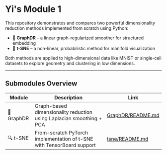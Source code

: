 # Yi's Module 1

This repository demonstrates and compares two powerful dimensionality reduction methods implemented from scratch using Python:

- 🔹 **GraphDR** – a linear graph-regularized smoother for structured embedding
- 🔹 **t-SNE** – a non-linear, probabilistic method for manifold visualization

Both methods are applied to high-dimensional data like MNIST or single-cell datasets to explore geometry and clustering in low dimensions.

---

## Submodules Overview

| Module    | Description                                                  | Link                                     |
| --------- | ------------------------------------------------------------ | ---------------------------------------- |
| 🧠 GraphDR | Graph-based dimensionality reduction using Laplacian smoothing + PCA | [GraphDR/README.md](./GraphDR/readme.md) |
| 🔍 t-SNE   | From-scratch PyTorch implementation of t-SNE with TensorBoard support | [tsne/README.md](./tsne/README.md)       |
